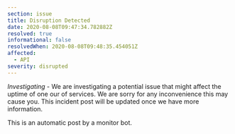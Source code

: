 ```yaml
---
section: issue
title: Disruption Detected
date: 2020-08-08T09:47:34.782882Z
resolved: true
informational: false
resolvedWhen: 2020-08-08T09:48:35.454051Z
affected:
  - API
severity: disrupted
---
```

*Investigating* - We are investigating a potential issue that might affect the uptime of one our of services. We are sorry for any inconvenience this may cause you. This incident post will be updated once we have more information.

This is an automatic post by a monitor bot.
        